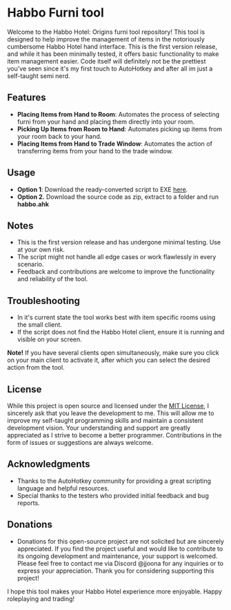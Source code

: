 # Habbo Furni tool
Welcome to the Habbo Hotel: Origins furni tool repository!
This tool is designed to help improve the management of items in the notoriously cumbersome Habbo Hotel hand interface.
This is the first version release, and while it has been minimally tested, it offers basic functionality to make item management easier. Code itself will definitely not be the prettiest you've seen since it's my first touch to AutoHotkey and after all im just a self-taught semi nerd.

## Features
* **Placing Items from Hand to Room**: Automates the process of selecting furni from your hand and placing them directly into your room.
* **Picking Up Items from Room to Hand**: Automates picking up items from your room back to your hand.
* **Placing Items from Hand to Trade Window**: Automates the action of transferring items from your hand to the trade window.

## Usage
* **Option 1**: Download the ready-converted script to EXE [here](https://github.com/jjoonafkin1/habbofurnitool/releases/download/v1.0.0/Habbo.Furni.Tool.exe).
* **Option 2.** Download the source code as zip, extract to a folder and run **habbo.ahk**

## Notes
* This is the first version release and has undergone minimal testing. Use at your own risk.
* The script might not handle all edge cases or work flawlessly in every scenario.
* Feedback and contributions are welcome to improve the functionality and reliability of the tool.

## Troubleshooting
* In it's current state the tool works best with item specific rooms using the small client.
* If the script does not find the Habbo Hotel client, ensure it is running and visible on your screen.

 **Note!** If you have several clients open simultaneously, make sure you click on your main client to activate it, after which you can select the desired action from the tool.

## License
While this project is open source and licensed under the [MIT License](https://github.com/jjoonafkin1/habbofurnitool/blob/main/LICENSE), I sincerely ask that you leave the development to me. This will allow me to improve my self-taught programming skills and maintain a consistent development vision. Your understanding and support are greatly appreciated as I strive to become a better programmer. Contributions in the form of issues or suggestions are always welcome.

## Acknowledgments
* Thanks to the AutoHotkey community for providing a great scripting language and helpful resources.
* Special thanks to the testers who provided initial feedback and bug reports.

## Donations
* Donations for this open-source project are not solicited but are sincerely appreciated. If you find the project useful and would like to contribute to its ongoing development and maintenance, your support is welcomed. Please feel free to contact me via Discord @jjoona for any inquiries or to express your appreciation. Thank you for considering supporting this project!

I hope this tool makes your Habbo Hotel experience more enjoyable. Happy roleplaying and trading!
